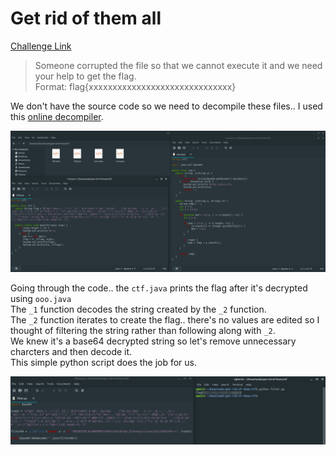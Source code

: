 **Get rid of them all**
===================  
[Challenge Link](https://s3-eu-west-1.amazonaws.com/hubchallenges/Reverse/get-rid-of-them.jar)

> Someone corrupted the file so that we cannot execute it and we need your help to get the flag.  
> Format: flag{xxxxxxxxxxxxxxxxxxxxxxxxxxxxxx}

We don't have the source code so we need to decompile these files.. I used this [online decompiler](http://www.decompiler.com/).

![](images/get-rid-of-them-all1.png)

Going through the code.. the `ctf.java` prints the flag after it's decrypted using `ooo.java`  
The `_1` function decodes the string created by the `_2` function.  
The `_2` function iterates to create the flag.. there's no values are edited so I thought of filtering the string rather than following along with `_2`.    
We knew it's a base64 decrypted string so let's remove unnecessary charcters and then decode it.  
This simple python script does the job for us.

![](images/get-rid-of-them-all2.png)

